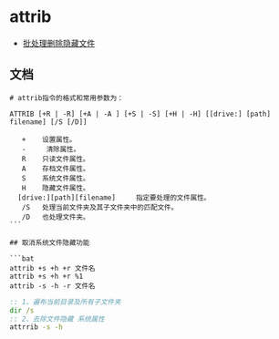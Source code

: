 # attrib

- [批处理删除隐藏文件](https://zhidao.baidu.com/question/60507798.html)

## 文档

````shell
# attrib指令的格式和常用参数为：

ATTRIB [+R | -R] [+A | -A ] [+S | -S] [+H | -H] [[drive:] [path] filename] [/S [/D]]

   +    设置属性。
   -     清除属性。
   R    只读文件属性。
   A    存档文件属性。
   S    系统文件属性。
   H    隐藏文件属性。
  [drive:][path][filename]     指定要处理的文件属性。
   /S   处理当前文件夹及其子文件夹中的匹配文件。
   /D   也处理文件夹。
```

## 取消系统文件隐藏功能

```bat
attrib +s +h +r 文件名
attrib +s +h +r %1
attrib -s -h -r 文件名
````

```bat
:: 1、遍布当前目录及所有子文件夹
dir /s
:: 2、去除文件隐藏 系统属性
attrrib -s -h
```
